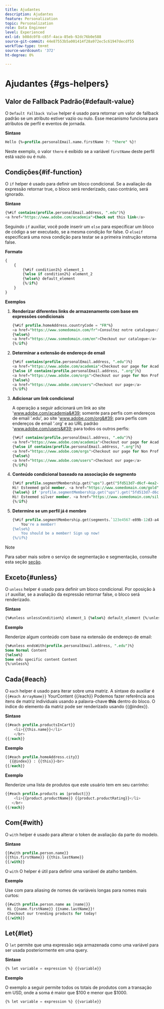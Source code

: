 ```yaml
---
title: Ajudantes
description: Ajudantes
feature: Personalization
topic: Personalization
role: Data Engineer
level: Experienced
exl-id: b08dc0f8-c85f-4aca-85eb-92dc76b0e588
source-git-commit: 44e87553b5a001414f28a972ec5c61947decdf55
workflow-type: tm+mt
source-wordcount: '372'
ht-degree: 0%

---
```


# Ajudantes {#gs-helpers}

## Valor de Fallback Padrão{#default-value}

O `Default Fallback Value` helper é usado para retornar um valor de fallback padrão se um atributo estiver vazio ou nulo. Esse mecanismo funciona para atributos de perfil e eventos de jornada.

**Sintaxe**

```sql
Hello {%=profile.personalEmail.name.firstName ?: "there" %}!
```

Neste exemplo, o valor `there` é exibido se a variável `firstName` deste perfil está vazio ou é nulo.

## Condições{#if-function}

O `if` helper é usado para definir um bloco condicional.
Se a avaliação da expressão retornar true, o bloco será renderizado, caso contrário, será ignorado.

**Sintaxe**

```sql
{%#if contains(profile.personalEmail.address, ".edu")%}
<a href="https://www.adobe.com/academia">Check out this link</a>
```

Seguindo `if` auxiliar, você pode inserir um `else` para especificar um bloco de código a ser executado, se a mesma condição for false.
O `elseif` especificará uma nova condição para testar se a primeira instrução retorna false.


**Formato**

```sql
{
    {
        {%#if condition1%} element_1 
        {%else if condition2%} element_2 
        {%else%} default_element 
        {%/if%}
    }
}
```

**Exemplos**

1. **Renderizar diferentes links de armazenamento com base em expressões condicionais**

   ```sql
   {%#if profile.homeAddress.countryCode = "FR"%}
   <a href="https://www.somedomain.com/fr">Consultez notre catalogue</a>
   {%else%}
   <a href="https://www.somedomain.com/en">Checkout our catalogue</a>
   {%/if%}
   ```

1. **Determinar a extensão de endereço de email**

   ```sql
   {%#if contains(profile.personalEmail.address, ".edu")%}
   <a href="https://www.adobe.com/academia">Checkout our page for Academia personals</a>
   {%else if contains(profile.personalEmail.address, ".org")%}
   <a href="https://www.adobe.com/orgs">Checkout our page for Non Profits</a>
   {%else%}
   <a href="https://www.adobe.com/users">Checkout our page</a>
   {%/if%}
   ```

1. **Adicionar um link condicional**

   A operação a seguir adicionará um link ao site &#39;www.adobe.com/academia&#39; somente para perfis com endereços de email &#39;.edu&#39;, ao site &#39;www.adobe.com/org&#39; para perfis com endereços de email &#39;.org&#39; e ao URL padrão &#39;www.adobe.com/users&#39; para todos os outros perfis:

   ```sql
   {%#if contains(profile.personalEmail.address, ".edu")%}
   <a href="https://www.adobe.com/academia">Checkout our page for Academia personals</a>
   {%else if contains(profile.personalEmail.address, ".org")%}
   <a href="https://www.adobe.com/orgs">Checkout our page for Non Profits</a>
   {%else%}
   <a href="https://www.adobe.com/users">Checkout our page</a>
   {%/if%}
   ```

1. **Conteúdo condicional baseado na associação de segmento**

   ```sql
   {%#if profile.segmentMembership.get("ups").get("5fd513d7-d6cf-4ea2-856a-585150041a8b").status = "existing"%}
   Hi! Esteemed gold member. <a href="https://www.somedomain.com/gold">Checkout your exclusive perks </a>
   {%else%} if 'profile.segmentMembership.get("ups").get("5fd513d7-d6cf-4ea2-856a-585150041a8c").status = "existing"'%}
   Hi! Esteemed silver member. <a href="https://www.somedomain.com/silver">Checkout your exclusive perks </a>
   {%/if%}
   ```

1. **Determine se um perfil já é membro**

   ```sql
   {%#if profile.segmentMembership.get(segments.`123e4567-e89b-12d3-a456-426614174000`.id)%}
       You're a member!
   {%else%}
       You should be a member! Sign up now!
   {%/if%}
   ```

>[!NOTE]
>
>Para saber mais sobre o serviço de segmentação e segmentação, consulte esta seção [seção](../../segment/about-segments.md).


## Exceto{#unless}

O `unless` helper é usado para definir um bloco condicional. Por oposição à `if`  auxiliar, se a avaliação da expressão retornar false, o bloco será renderizado.

**Sintaxe**

```sql
{%#unless unlessCondition%} element_1 {%else%} default_element {%/unless%}
```

**Exemplo**

Renderize algum conteúdo com base na extensão de endereço de email:

```sql
{%#unless endsWith(profile.personalEmail.address, ".edu")%}
Some Normal Content
{%else%}
Some edu specific content Content
{%/unless%}
```

## Cada{#each}

O `each` helper é usado para iterar sobre uma matriz.
A sintaxe do auxiliar é ```{{#each ArrayName}}``` YourContent {{/each}}
Podemos fazer referência aos itens de matriz individuais usando a palavra-chave **this** dentro do bloco. O índice do elemento da matriz pode ser renderizado usando {{@index}}.

**Sintaxe**

```sql
{{#each profile.productsInCart}}
    <li>{{this.name}}</li>
    </br>
{{/each}}
```

**Exemplo**

```sql
{{#each profile.homeAddress.city}}
  {{@index}} : {{this}}<br>
{{/each}}
```

**Exemplo**

Renderize uma lista de produtos que este usuário tem em seu carrinho:

```sql
{{#each profile.products as |product|}}
    <li>{{product.productName}} {{product.productRating}}</li>
   </br>
{{/each}}
```

## Com{#with}

O `with` helper é usado para alterar o token de avaliação da parte do modelo.

**Sintaxe**

```sql
{{#with profile.person.name}}
{{this.firstName}} {{this.lastName}}
{{/with}}
```

O `with` O helper é útil para definir uma variável de atalho também.

**Exemplo**

Use com para aliasing de nomes de variáveis longas para nomes mais curtos:

```sql
{{#with profile.person.name as |name|}}
 Hi {{name.firstName}} {{name.lastName}}!
 Checkout our trending products for today!
{{/with}}
```

## Let{#let}

O `let` permite que uma expressão seja armazenada como uma variável para ser usada posteriormente em uma query.

**Sintaxe**

```sql
{% let variable = expression %} {{variable}}
```

**Exemplo**

O exemplo a seguir permite todos os totais de produtos com a transação em USD, onde a soma é maior que $100 e menor que $1000.

```sql
{% let variable = expression %} {{variable}}
```
